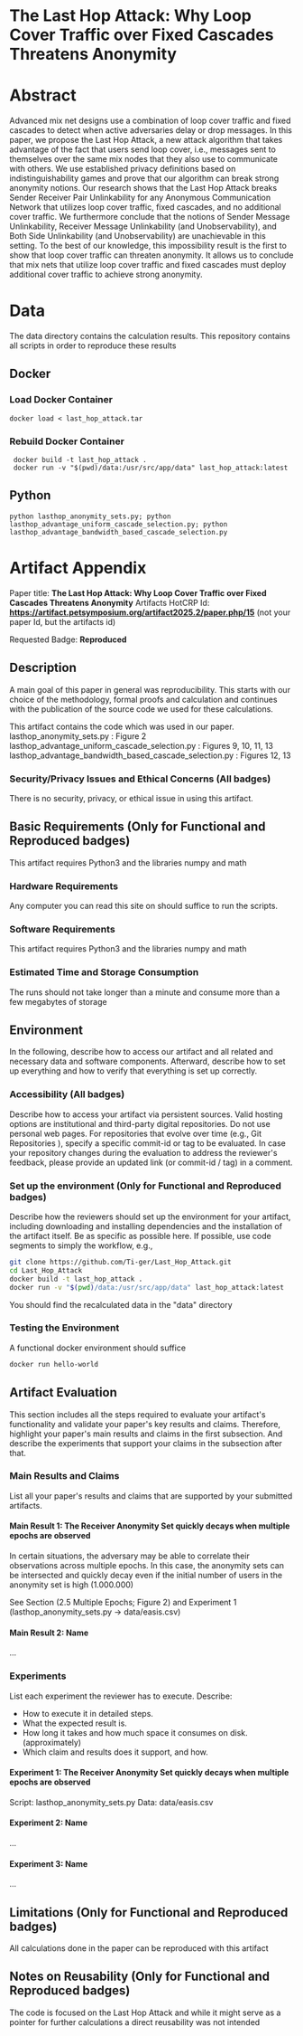 # The Last Hop Attack: Why Loop Cover Traffic over Fixed Cascades Threatens Anonymity

# Abstract
Advanced mix net designs use a combination of loop cover traffic
and fixed cascades to detect when active adversaries delay or drop
messages. In this paper, we propose the Last Hop Attack, a new
attack algorithm that takes advantage of the fact that users send
loop cover, i.e., messages sent to themselves over the same mix
nodes that they also use to communicate with others. We use established privacy definitions based on indistinguishability games and
prove that our algorithm can break strong anonymity notions. Our
research shows that the Last Hop Attack breaks Sender Receiver
Pair Unlinkability for any Anonymous Communication Network
that utilizes loop cover traffic, fixed cascades, and no additional
cover traffic. We furthermore conclude that the notions of Sender
Message Unlinkability, Receiver Message Unlinkability (and Unobservability), and Both Side Unlinkability (and Unobservability)
are unachievable in this setting. To the best of our knowledge, this
impossibility result is the first to show that loop cover traffic can
threaten anonymity. It allows us to conclude that mix nets that
utilize loop cover traffic and fixed cascades must deploy additional
cover traffic to achieve strong anonymity.

# Data

The data directory contains the calculation results. This repository contains all scripts in order to reproduce these results

## Docker

### Load Docker Container
```
docker load < last_hop_attack.tar 
```
### Rebuild Docker Container
```
 docker build -t last_hop_attack .
 docker run -v "$(pwd)/data:/usr/src/app/data" last_hop_attack:latest
```

## Python
```
python lasthop_anonymity_sets.py; python lasthop_advantage_uniform_cascade_selection.py; python lasthop_advantage_bandwidth_based_cascade_selection.py
```

# Artifact Appendix

Paper title: **The Last Hop Attack: Why Loop Cover Traffic over Fixed
Cascades Threatens Anonymity**
Artifacts HotCRP Id: **https://artifact.petsymposium.org/artifact2025.2/paper.php/15** (not your paper Id, but the artifacts id)

Requested Badge: **Reproduced**

## Description
A main goal of this paper in general was reproducibility. This starts with our choice of the methodology, formal proofs and calculation and continues with the publication of the source code we used for these calculations. 

This artifact contains the code which was used in our paper. 
lasthop_anonymity_sets.py : Figure 2
lasthop_advantage_uniform_cascade_selection.py : Figures 9, 10, 11, 13
lasthop_advantage_bandwidth_based_cascade_selection.py : Figures 12, 13

### Security/Privacy Issues and Ethical Concerns (All badges)
There is no security, privacy, or ethical issue in using this artifact.

## Basic Requirements (Only for Functional and Reproduced badges)
This artifact requires Python3 and the libraries numpy and math

### Hardware Requirements
Any computer you can read this site on should suffice to run the scripts.

### Software Requirements
This artifact requires Python3 and the libraries numpy and math

### Estimated Time and Storage Consumption
The runs should not take longer than a minute and consume more than a few megabytes of storage

## Environment 
In the following, describe how to access our artifact and all related and necessary data and software components.
Afterward, describe how to set up everything and how to verify that everything is set up correctly.

### Accessibility (All badges)
Describe how to access your artifact via persistent sources.
Valid hosting options are institutional and third-party digital repositories.
Do not use personal web pages.
For repositories that evolve over time (e.g., Git Repositories ), specify a specific commit-id or tag to be evaluated.
In case your repository changes during the evaluation to address the reviewer's feedback, please provide an updated link (or commit-id / tag) in a comment.

### Set up the environment (Only for Functional and Reproduced badges)
Describe how the reviewers should set up the environment for your artifact, including downloading and installing dependencies and the installation of the artifact itself.
Be as specific as possible here.
If possible, use code segments to simply the workflow, e.g.,

```bash
git clone https://github.com/Ti-ger/Last_Hop_Attack.git
cd Last_Hop_Attack
docker build -t last_hop_attack .
docker run -v "$(pwd)/data:/usr/src/app/data" last_hop_attack:latest
```

You should find the recalculated data in the "data" directory

### Testing the Environment
A functional docker environment should suffice
```bash
docker run hello-world
```

## Artifact Evaluation
This section includes all the steps required to evaluate your artifact's functionality and validate your paper's key results and claims.
Therefore, highlight your paper's main results and claims in the first subsection. And describe the experiments that support your claims in the subsection after that.

### Main Results and Claims
List all your paper's results and claims that are supported by your submitted artifacts.

#### Main Result 1: The Receiver Anonymity Set quickly decays when multiple epochs are observed
In certain situations, the adversary may be able to correlate their
observations across multiple epochs. In this case, the anonymity sets can be intersected
and quickly decay even if the initial number of users in the anonymity set is high (1.000.000)

See Section (2.5 Multiple Epochs; Figure 2) and Experiment 1 (lasthop_anonymity_sets.py -> data/easis.csv)
#### Main Result 2: Name
...

### Experiments 
List each experiment the reviewer has to execute. Describe:
 - How to execute it in detailed steps.
 - What the expected result is.
 - How long it takes and how much space it consumes on disk. (approximately)
 - Which claim and results does it support, and how.

#### Experiment 1: The Receiver Anonymity Set quickly decays when multiple epochs are observed
Script: lasthop_anonymity_sets.py
Data:  data/easis.csv

#### Experiment 2: Name
...

#### Experiment 3: Name 
...

## Limitations (Only for Functional and Reproduced badges)
All calculations done in the paper can be reproduced with this artifact

## Notes on Reusability (Only for Functional and Reproduced badges)
The code is focused on the Last Hop Attack and while it might serve as a pointer for further calculations a direct reusability was not intended
